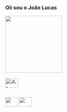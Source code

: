 ### Oii sou o João Lucas
<div>
  <a href="https://github.com/JLucas09">
  <img height="180em" src="https://github-readme-stats.vercel.app/api?username=JLucas09&show_icons=true&theme=radical&include_all_commits=true&count_private=true"/>
    <!--
  <img height="180em" src="https://github-readme-stats.vercel.app/api/top-langs/?username=JLucas09&layout=compact&langs_count=7&theme=dracula"/>
-->
</div>
<div style="display: inline_block"><br>
  <img align="center" alt="JL-HTML" height="30" width="40" src="https://cdn.jsdelivr.net/npm/simple-icons@3.0.1/icons/html5.svg">
</div>

  ##
  
<div>
<!--
  <a href="https://instagram.com/jl.satan" target="_blank"><img height="30" width="40" src="https://cdn.jsdelivr.net/npm/simple-icons@3.0.1/icons/instagram.svg" target="_blank"></a>
-->
  <a href="https://www.linkedin.com/in/joão-lucas-a460b421b" target="_blank"><img height="30" width="40" src="https://cdn.jsdelivr.net/npm/simple-icons@3.0.1/icons/linkedin.svg" target="_blank"></a>
<a href = "mailto:lucas174.gamer@gmail.com"><img height="30" width="40" src="https://cdn.jsdelivr.net/npm/simple-icons@3.0.1/icons/gmail.svg" target="_blank"></a>
</div>
